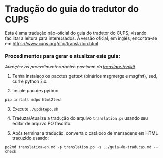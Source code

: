 # Tradução do guia do tradutor do CUPS

Esta é uma tradução não-oficial do guia do tradutor do CUPS, visando facilitar a leitura para interessados. A versão oficial, em inglês, encontra-se em https://www.cups.org/doc/translation.html

### Procedimentos para gerar e atualizar este guia:

*Atenção: os procedimentos abaixo precisam do [translate-toolkit](http://toolkit.translatehouse.org/).*

1. Tenha instalado os pacotes gettext (binários msgmerge e msgfmt), sed, curl e python 3.x.

2. Instale pacotes python
```
pip install mdpo html2text
```

3. Execute `./updatepo.sh`

4. Traduza/Atualize a tradução do arquivo `translation.po` usando seu editor de arquivo PO favorito.

5. Após terminar a tradução, converta o catálogo de mensagens em HTML traduzido usando:
```
po2md translation-en.md -p translation.po -s ../guia-de-traducao.md --check
```
